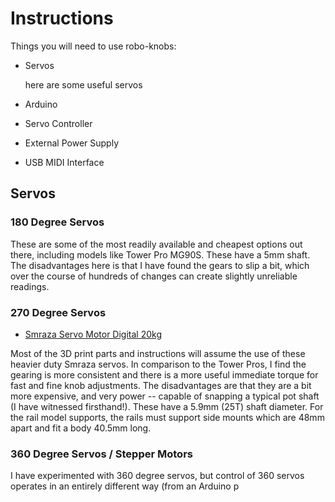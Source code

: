# Instructions

Things you will need to use robo-knobs:
- Servos

  here are some useful servos
  
- Arduino
- Servo Controller
- External Power Supply
- USB MIDI Interface


## Servos

### 180 Degree Servos

These are some of the most readily available and cheapest options out there, including models like Tower Pro MG90S.  These have a 5mm shaft.  The disadvantages here is that I have found the gears to slip a bit, which over the course of hundreds of changes can create slightly unreliable readings.

### 270 Degree Servos

- [Smraza Servo Motor Digital 20kg](https://www.amazon.co.jp/gp/product/B087D1LWB3/ref=ppx_yo_dt_b_asin_title_o07_s00?ie=UTF8&psc=1)

Most of the 3D print parts and instructions will assume the use of these heavier duty Smraza servos.  In comparison to the Tower Pros, I find the gearing is more consistent and there is a more useful immediate torque for fast and fine knob adjustments.  The disadvantages are that they are a bit more expensive, and very power -- capable of snapping a typical pot shaft (I have witnessed firsthand!).  These have a 5.9mm (25T) shaft diameter.  For the rail model supports, the rails must support side mounts which are 48mm apart and fit a body 40.5mm long.

### 360 Degree Servos / Stepper Motors

I have experimented with 360 degree servos, but control of 360 servos operates in an entirely different way (from an Arduino p
